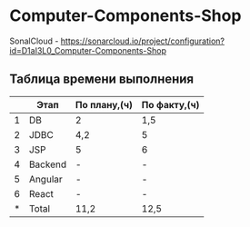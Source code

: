 # Computer-Components-Shop
SonalCloud - https://sonarcloud.io/project/configuration?id=D1aI3L0_Computer-Components-Shop
## Таблица времени выполнения
| |Этап|По плану,(ч)|По факту,(ч)|
|---|-----|-----|-----|
|1|DB|2|1,5|
|2|JDBC|4,2|5|
|3|JSP|5|6|
|4|Backend|-|-|
|5|Angular|-|-|
|6|React|-|-|
|*|Total|11,2|12,5|